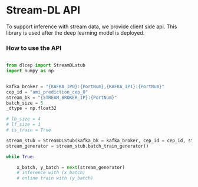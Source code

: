 # Stream-DL API

To support inference with stream data, we provide client side api. 
This library is used after the deep learning model is deployed.

### How to use the API

```python

from dlcep import StreamDLstub
import numpy as np


kafka broker = "{KAFKA_IP0}:{PortNum},{KAFKA_IP1}:{PortNum}"
cep_id = "ami_prediction_cep_0"
stream_bk = "{STREAM_BROKER_IP}:{PortNum}"
batch_size = 5
_dtype = np.float32

# lb_size = 4
# lf_size = 1
# is_train = True

stream_stub = StreamDLStub(kafka_bk = kafka_broker, cep_id = cep_id, stream_bk = stream_bk, batch_size = batch_size, dtype = _dtype)
stream_generator = stream_stub.batch_train_generator()

while True:

    x_batch, y_batch = next(stream_generator)
    # inference with (x_batch)
    # online train with (y_batch)

```

